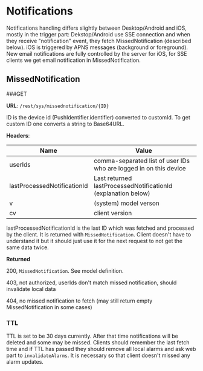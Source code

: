 # Notifications

Notifications handling differs slightly between Desktop/Android and iOS, mostly in the
trigger part: Dekstop/Android use SSE connection and when they receive "notification" event, they fetch 
MissedNotification (described below). iOS is triggered by APNS messages (background or foreground). New email 
notifications are fully controlled by the server for iOS, for SSE clients we get email notification in 
MissedNotification.

## MissedNotification

###GET

**URL**: `/rest/sys/missednotification/{ID}`

ID is the device id (PushIdentifier.identifier) converted to customId. To get
custom ID one converts a string to Base64URL.

**Headers**:

|Name						|Value
|---------------------------|-----
|userIds					|comma-separated list of user IDs who are logged in on this device
|lastProcessedNotificationId|Last returned lastProcessedNotificationId (explanation below) 
|v							|(system) model verson
|cv							|client version

lastProcessedNotificationId is the last ID which was fetched and processed by the client. It is returned with
`MissedNotification`. Client doesn't have to understand it but it should just use it for the next request to not get
the same data twice.

**Returned**

200, `MissedNotification`. See model definition.

403, not authorized, userIds don't match missed notification, should invalidate local data

404, no missed notification to fetch (may still return empty MissedNotification in some cases)

### TTL
TTL is set to be 30 days currently. After that time notifications will be deleted and some may be missed. 
Clients should remember the last fetch time and if TTL has passed they should remove all local alarms and ask web part 
to `invalidateAlarms`. It is necessary so that client doesn't missed any alarm updates.




